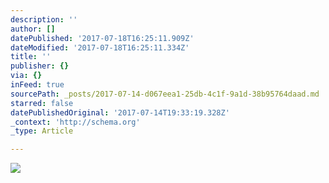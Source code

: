 ```yaml
---
description: ''
author: []
datePublished: '2017-07-18T16:25:11.909Z'
dateModified: '2017-07-18T16:25:11.334Z'
title: ''
publisher: {}
via: {}
inFeed: true
sourcePath: _posts/2017-07-14-d067eea1-25db-4c1f-9a1d-38b95764daad.md
starred: false
datePublishedOriginal: '2017-07-14T19:33:19.328Z'
_context: 'http://schema.org'
_type: Article

---
```

![](https://the-grid-user-content.s3-us-west-2.amazonaws.com/be13fc5d-f291-4a9b-aa21-674ac272a9a6.jpg)